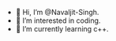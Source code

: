 - 👋 Hi, I’m @Navaljit-Singh.
- 👀 I’m interested in coding.
- 🌱 I’m currently learning c++.



<!---
Navaljit-Singh/Navaljit-Singh is a ✨ special ✨ repository because its `README.md` (this file) appears on your GitHub profile.
You can click the Preview link to take a look at your changes.
--->
